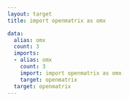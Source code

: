```yaml
---
layout: target
title: import openmatrix as omx

data:
  alias: omx
  count: 3
  imports:
  - alias: omx
    count: 3
    import: import openmatrix as omx
    target: openmatrix
  target: openmatrix
---
```

